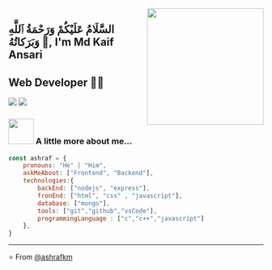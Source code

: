 <img align='right' src="https://media.giphy.com/media/M9gbBd9nbDrOTu1Mqx/giphy.gif" width="230">

## السَّلَامُ عَلَيْكُمْ وَرَحْمَةُ ٱللَّهِ وَبَرَكاتُهُ 🙏, I'm Md Kaif Ansari
## Web Developer 👨‍💻

[![](https://img.shields.io/badge/LinkedIn-ashrafkm-blue)](https://www.linkedin.com/in/ashraf-k-m-149a3494/)
[![](https://img.shields.io/badge/Gmail-amdkaif843@gmail.com.com-red)](mailto:amdkaif843@gmail.com)


### <img src="https://media.giphy.com/media/VgCDAzcKvsR6OM0uWg/giphy.gif" width="50"> A little more about me...  

```javascript
const ashraf = {
    pronouns: "He" | "Him",
    askMeAbout: ["Frontend", "Backend"],
    technologies:{
        backEnd: ["nodejs", "express"],
        fronEnd: ["html", "css" , "javascript"],
        database: ["mongo"],
        tools: ["git","github","vsCode"],
        programmingLanguage : ["c","c++","javascript"]
    },
}
```

---
⭐️ From [@ashrafkm](https://github.com/Mdkaif-123)
